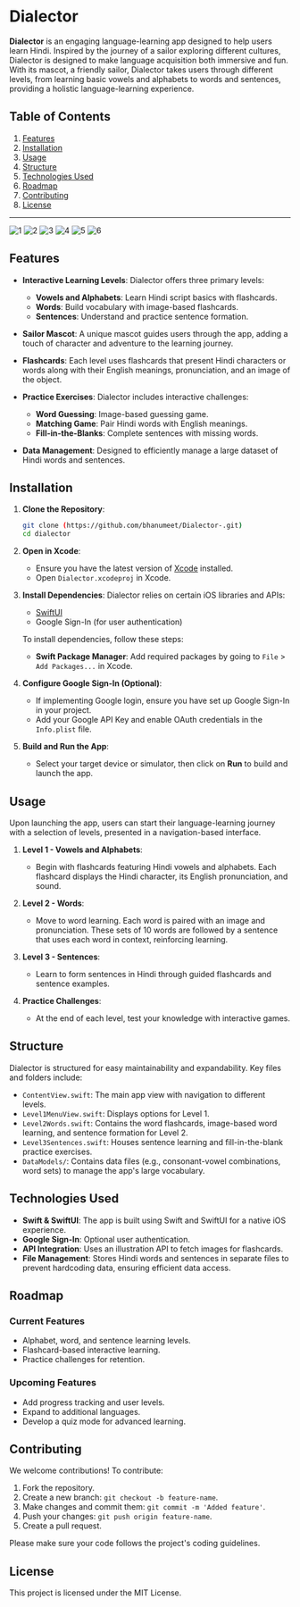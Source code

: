 # Dialector

**Dialector** is an engaging language-learning app designed to help users learn Hindi. Inspired by the journey of a sailor exploring different cultures, Dialector is designed to make language acquisition both immersive and fun. With its mascot, a friendly sailor, Dialector takes users through different levels, from learning basic vowels and alphabets to words and sentences, providing a holistic language-learning experience.

## Table of Contents
1. [Features](#features)
2. [Installation](#installation)
3. [Usage](#usage)
4. [Structure](#structure)
5. [Technologies Used](#technologies-used)
6. [Roadmap](#roadmap)
7. [Contributing](#contributing)
8. [License](#license)

---
![1](https://github.com/user-attachments/assets/6c75f5d9-bfb2-4666-9c0d-0e9b960f4733) ![2](https://github.com/user-attachments/assets/83b69ff9-27ce-4d0b-b750-96a8ab581441)
![3](https://github.com/user-attachments/assets/38e09bab-4596-4139-b540-320254d6c661) ![4](https://github.com/user-attachments/assets/179fe84e-a9e3-4a3a-bfa5-006df831664f)
![5](https://github.com/user-attachments/assets/e0208622-7eff-44cb-a9d3-3df6780087c0) ![6](https://github.com/user-attachments/assets/4f2777e1-6efc-4bcd-8d02-ec6330932281)

## Features

- **Interactive Learning Levels**: Dialector offers three primary levels:
    - **Vowels and Alphabets**: Learn Hindi script basics with flashcards.
    - **Words**: Build vocabulary with image-based flashcards.
    - **Sentences**: Understand and practice sentence formation.
  
- **Sailor Mascot**: A unique mascot guides users through the app, adding a touch of character and adventure to the learning journey.

- **Flashcards**: Each level uses flashcards that present Hindi characters or words along with their English meanings, pronunciation, and an image of the object.

- **Practice Exercises**: Dialector includes interactive challenges:
    - **Word Guessing**: Image-based guessing game.
    - **Matching Game**: Pair Hindi words with English meanings.
    - **Fill-in-the-Blanks**: Complete sentences with missing words.

- **Data Management**: Designed to efficiently manage a large dataset of Hindi words and sentences.

## Installation

1. **Clone the Repository**:
   ```bash
   git clone (https://github.com/bhanumeet/Dialector-.git)
   cd dialector
   ```

2. **Open in Xcode**:
   - Ensure you have the latest version of [Xcode](https://developer.apple.com/xcode/) installed.
   - Open `Dialector.xcodeproj` in Xcode.

3. **Install Dependencies**:
   Dialector relies on certain iOS libraries and APIs:
   - [SwiftUI](https://developer.apple.com/xcode/swiftui/)
   - Google Sign-In (for user authentication)

   To install dependencies, follow these steps:
   - **Swift Package Manager**: Add required packages by going to `File` > `Add Packages...` in Xcode.

4. **Configure Google Sign-In (Optional)**:
   - If implementing Google login, ensure you have set up Google Sign-In in your project.
   - Add your Google API Key and enable OAuth credentials in the `Info.plist` file.

5. **Build and Run the App**:
   - Select your target device or simulator, then click on **Run** to build and launch the app.

## Usage

Upon launching the app, users can start their language-learning journey with a selection of levels, presented in a navigation-based interface.

1. **Level 1 - Vowels and Alphabets**:
   - Begin with flashcards featuring Hindi vowels and alphabets. Each flashcard displays the Hindi character, its English pronunciation, and sound.

2. **Level 2 - Words**:
   - Move to word learning. Each word is paired with an image and pronunciation. These sets of 10 words are followed by a sentence that uses each word in context, reinforcing learning.

3. **Level 3 - Sentences**:
   - Learn to form sentences in Hindi through guided flashcards and sentence examples.

4. **Practice Challenges**:
   - At the end of each level, test your knowledge with interactive games.

## Structure

Dialector is structured for easy maintainability and expandability. Key files and folders include:

- `ContentView.swift`: The main app view with navigation to different levels.
- `Level1MenuView.swift`: Displays options for Level 1.
- `Level2Words.swift`: Contains the word flashcards, image-based word learning, and sentence formation for Level 2.
- `Level3Sentences.swift`: Houses sentence learning and fill-in-the-blank practice exercises.
- `DataModels/`: Contains data files (e.g., consonant-vowel combinations, word sets) to manage the app's large vocabulary.

## Technologies Used

- **Swift & SwiftUI**: The app is built using Swift and SwiftUI for a native iOS experience.
- **Google Sign-In**: Optional user authentication.
- **API Integration**: Uses an illustration API to fetch images for flashcards.
- **File Management**: Stores Hindi words and sentences in separate files to prevent hardcoding data, ensuring efficient data access.

## Roadmap

### Current Features
- Alphabet, word, and sentence learning levels.
- Flashcard-based interactive learning.
- Practice challenges for retention.

### Upcoming Features
- Add progress tracking and user levels.
- Expand to additional languages.
- Develop a quiz mode for advanced learning.

## Contributing

We welcome contributions! To contribute:

1. Fork the repository.
2. Create a new branch: `git checkout -b feature-name`.
3. Make changes and commit them: `git commit -m 'Added feature'`.
4. Push your changes: `git push origin feature-name`.
5. Create a pull request.

Please make sure your code follows the project's coding guidelines.

## License

This project is licensed under the MIT License.
